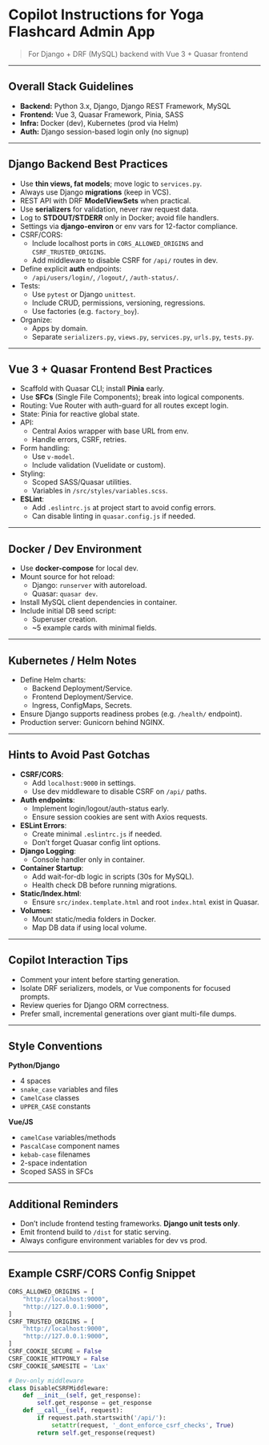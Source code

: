 # Copilot Instructions for Yoga Flashcard Admin App

> For Django + DRF (MySQL) backend with Vue 3 + Quasar frontend

---

## Overall Stack Guidelines

- **Backend:** Python 3.x, Django, Django REST Framework, MySQL
- **Frontend:** Vue 3, Quasar Framework, Pinia, SASS
- **Infra:** Docker (dev), Kubernetes (prod via Helm)
- **Auth:** Django session-based login only (no signup)

---

## Django Backend Best Practices

- Use **thin views, fat models**; move logic to `services.py`.
- Always use Django **migrations** (keep in VCS).
- REST API with DRF **ModelViewSets** when practical.
- Use **serializers** for validation, never raw request data.
- Log to **STDOUT/STDERR** only in Docker; avoid file handlers.
- Settings via **django-environ** or env vars for 12-factor compliance.
- CSRF/CORS:
  - Include localhost ports in `CORS_ALLOWED_ORIGINS` and `CSRF_TRUSTED_ORIGINS`.
  - Add middleware to disable CSRF for `/api/` routes in dev.
- Define explicit **auth** endpoints:
  - `/api/users/login/`, `/logout/`, `/auth-status/`.
- Tests:
  - Use `pytest` or Django `unittest`.
  - Include CRUD, permissions, versioning, regressions.
  - Use factories (e.g. `factory_boy`).
- Organize:
  - Apps by domain.
  - Separate `serializers.py`, `views.py`, `services.py`, `urls.py`, `tests.py`.

---

## Vue 3 + Quasar Frontend Best Practices

- Scaffold with Quasar CLI; install **Pinia** early.
- Use **SFCs** (Single File Components); break into logical components.
- Routing: Vue Router with auth-guard for all routes except login.
- State: Pinia for reactive global state.
- API:
  - Central Axios wrapper with base URL from env.
  - Handle errors, CSRF, retries.
- Form handling:
  - Use `v-model`.
  - Include validation (Vuelidate or custom).
- Styling:
  - Scoped SASS/Quasar utilities.
  - Variables in `/src/styles/variables.scss`.
- **ESLint**:
  - Add `.eslintrc.js` at project start to avoid config errors.
  - Can disable linting in `quasar.config.js` if needed.

---

## Docker / Dev Environment

- Use **docker-compose** for local dev.
- Mount source for hot reload:
  - Django: `runserver` with autoreload.
  - Quasar: `quasar dev`.
- Install MySQL client dependencies in container.
- Include initial DB seed script:
  - Superuser creation.
  - ~5 example cards with minimal fields.

---

## Kubernetes / Helm Notes

- Define Helm charts:
  - Backend Deployment/Service.
  - Frontend Deployment/Service.
  - Ingress, ConfigMaps, Secrets.
- Ensure Django supports readiness probes (e.g. `/health/` endpoint).
- Production server: Gunicorn behind NGINX.

---

## Hints to Avoid Past Gotchas

- **CSRF/CORS**:
  - Add `localhost:9000` in settings.
  - Use dev middleware to disable CSRF on `/api/` paths.
- **Auth endpoints**:
  - Implement login/logout/auth-status early.
  - Ensure session cookies are sent with Axios requests.
- **ESLint Errors**:
  - Create minimal `.eslintrc.js` if needed.
  - Don’t forget Quasar config lint options.
- **Django Logging**:
  - Console handler only in container.
- **Container Startup**:
  - Add wait-for-db logic in scripts (30s for MySQL).
  - Health check DB before running migrations.
- **Static/Index.html**:
  - Ensure `src/index.template.html` and root `index.html` exist in Quasar.
- **Volumes**:
  - Mount static/media folders in Docker.
  - Map DB data if using local volume.

---

## Copilot Interaction Tips

- Comment your intent before starting generation.
- Isolate DRF serializers, models, or Vue components for focused prompts.
- Review queries for Django ORM correctness.
- Prefer small, incremental generations over giant multi-file dumps.

---

## Style Conventions

**Python/Django**
- 4 spaces
- `snake_case` variables and files
- `CamelCase` classes
- `UPPER_CASE` constants

**Vue/JS**
- `camelCase` variables/methods
- `PascalCase` component names
- `kebab-case` filenames
- 2-space indentation
- Scoped SASS in SFCs

---

## Additional Reminders

- Don’t include frontend testing frameworks. **Django unit tests only**.
- Emit frontend build to `/dist` for static serving.
- Always configure environment variables for dev vs prod.

---

## Example CSRF/CORS Config Snippet

```python
CORS_ALLOWED_ORIGINS = [
    "http://localhost:9000",
    "http://127.0.0.1:9000",
]
CSRF_TRUSTED_ORIGINS = [
    "http://localhost:9000",
    "http://127.0.0.1:9000",
]
CSRF_COOKIE_SECURE = False
CSRF_COOKIE_HTTPONLY = False
CSRF_COOKIE_SAMESITE = 'Lax'

# Dev-only middleware
class DisableCSRFMiddleware:
    def __init__(self, get_response):
        self.get_response = get_response
    def __call__(self, request):
        if request.path.startswith('/api/'):
            setattr(request, '_dont_enforce_csrf_checks', True)
        return self.get_response(request)

```



